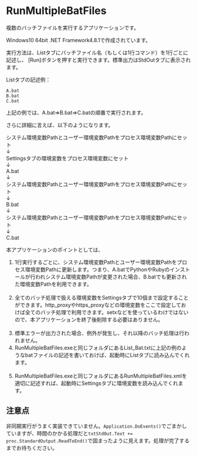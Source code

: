 # RunMultipleBatFiles

複数のバッチファイルを実行するアプリケーションです。

Windows10 64bit .NET Framework4.8.1で作成されています。

実行方法は、Listタブにバッチファイル名（もしくは1行コマンド）を1行ごとに記述し、
[Run]ボタンを押すと実行できます。標準出力はStdOutタブに表示されます。

Listタブの記述例：

```
A.bat
B.bat
C.bat
```

上記の例では、A.bat⇒B.bat⇒C.batの順番で実行されます。

さらに詳細に言えば、以下のようになります。

システム環境変数Pathとユーザー環境変数Pathをプロセス環境変数Pathにセット<br>
↓<br>
Settingsタブの環境変数をプロセス環境変数にセット<br>
↓<br>
A.bat<br>
↓<br>
システム環境変数Pathとユーザー環境変数Pathをプロセス環境変数Pathにセット<br>
↓<br>
B.bat<br>
↓<br>
システム環境変数Pathとユーザー環境変数Pathをプロセス環境変数Pathにセット<br>
↓<br>
C.bat

本アプリケーションのポイントとしては、

1. 1行実行するごとに、システム環境変数Pathとユーザー環境変数Pathをプロセス環境変数Pathに更新します。つまり、A.batでPythonやRubyのインストールが行われシステム環境変数Pathが変更された場合、B.batでも更新された環境変数Pathを利用できます。<br><br>
1. 全てのバッチ処理で扱える環境変数をSettingsタブで10個まで設定することができます。http_proxyやhttps_proxyなどの環境変数をここで設定しておけば全てのバッチ処理で利用できます。setxなどを使っているわけではないので、本アプリケーションを終了後削除する必要はありません。<br><br>
1. 標準エラーが出力された場合、例外が発生し、それ以降のバッチ処理は行われません。
1. RunMultipleBatFiles.exeと同じフォルダにあるList_Bat.txtに上記の例のようなbatファイルの記述を書いておけば、起動時にListタブに読み込んでくれます。<br><br>
1. RunMultipleBatFiles.exeと同じフォルダにあるRunMultipleBatFiles.xmlを適切に記述すれば、起動時にSettingsタブに環境変数を読み込んでくれます。

## __注意点__

非同期実行がうまく実装できていません。`Application.DoEvents()`でごまかしていますが、時間のかかる処理だと`txtStdOut.Text += proc.StandardOutput.ReadToEnd()`で固まったように見えます。処理が完了するまでお待ちください。
